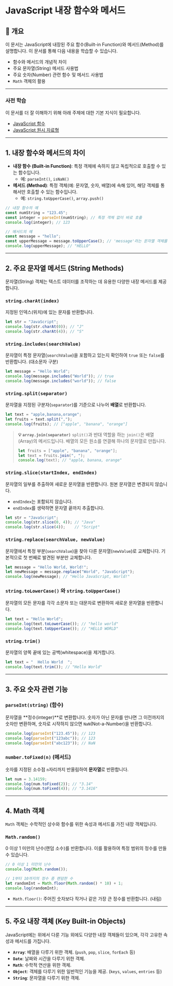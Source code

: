# JavaScript 내장 함수와 메서드

## 📝 개요

이 문서는 JavaScript에 내장된 주요 함수(Built-in Function)와 메서드(Method)를 설명합니다. 이 문서를 통해 다음 내용을 학습할 수 있습니다.

- 함수와 메서드의 개념적 차이
- 주요 문자열(String) 메서드 사용법
- 주요 숫자(Number) 관련 함수 및 메서드 사용법
- `Math` 객체의 활용

---

### 사전 학습

이 문서를 더 잘 이해하기 위해 아래 주제에 대한 기본 지식이 필요합니다.

- [JavaScript 함수](./javascript-functions.md)
- [JavaScript 원시 자료형](./javascript-primitive-types.md)

---

## 1. 내장 함수와 메서드의 차이

- **내장 함수 (Built-in Function)**: 특정 객체에 속하지 않고 독립적으로 호출할 수 있는 함수입니다.
  - 예: `parseInt()`, `isNaN()`
- **메서드 (Method)**: 특정 객체(예: 문자열, 숫자, 배열)에 속해 있어, 해당 객체를 통해서만 호출할 수 있는 함수입니다.
  - 예: `string.toUpperCase()`, `array.push()`

```javascript
// 내장 함수의 예
const numString = "123.45";
const integer = parseInt(numString); // 특정 객체 없이 바로 호출
console.log(integer); // 123

// 메서드의 예
const message = "hello";
const upperMessage = message.toUpperCase(); // 'message'라는 문자열 객체를 통해 호출
console.log(upperMessage); // "HELLO"
```

---

## 2. 주요 문자열 메서드 (String Methods)

문자열(String) 객체는 텍스트 데이터를 조작하는 데 유용한 다양한 내장 메서드를 제공합니다.

### `string.charAt(index)`

지정된 인덱스(위치)에 있는 문자를 반환합니다.

```javascript
let str = "JavaScript";
console.log(str.charAt(0)); // "J"
console.log(str.charAt(4)); // "S"
```

### `string.includes(searchValue)`

문자열이 특정 문자열(`searchValue`)을 포함하고 있는지 확인하여 `true` 또는 `false`를 반환합니다. (대소문자 구분)

```javascript
let message = "Hello World";
console.log(message.includes("World")); // true
console.log(message.includes("world")); // false
```

### `string.split(separator)`

문자열을 지정된 구분자(`separator`)를 기준으로 나누어 **배열**로 반환합니다.

```javascript
let text = "apple,banana,orange";
let fruits = text.split(",");
console.log(fruits); // ["apple", "banana", "orange"]
```

> **💡 `array.join(separator)`**
> `split()`과 반대 역할을 하는 `join()`은 배열(Array)의 메서드입니다. 배열의 모든 원소를 연결해 하나의 문자열로 만듭니다.
> ```javascript
> let fruits = ["apple", "banana", "orange"];
> let text = fruits.join(", ");
> console.log(text); // "apple, banana, orange"
> ```

### `string.slice(startIndex, endIndex)`

문자열의 일부를 추출하여 새로운 문자열을 반환합니다. 원본 문자열은 변경되지 않습니다.

- `endIndex`는 포함되지 않습니다.
- `endIndex`를 생략하면 문자열 끝까지 추출합니다.

```javascript
let str = "JavaScript";
console.log(str.slice(0, 4)); // "Java"
console.log(str.slice(4));    // "Script"
```

### `string.replace(searchValue, newValue)`

문자열에서 특정 부분(`searchValue`)을 찾아 다른 문자열(`newValue`)로 교체합니다. 기본적으로 첫 번째로 발견된 부분만 교체합니다.

```javascript
let message = "Hello World, World!";
let newMessage = message.replace("World", "JavaScript");
console.log(newMessage); // "Hello JavaScript, World!"
```

### `string.toLowerCase()` 와 `string.toUpperCase()`

문자열의 모든 문자를 각각 소문자 또는 대문자로 변환하여 새로운 문자열을 반환합니다.

```javascript
let text = "Hello World";
console.log(text.toLowerCase()); // "hello world"
console.log(text.toUpperCase()); // "HELLO WORLD"
```

### `string.trim()`

문자열의 양쪽 끝에 있는 공백(whitespace)을 제거합니다.

```javascript
let text = "  Hello World  ";
console.log(text.trim()); // "Hello World"
```

---

## 3. 주요 숫자 관련 기능

### `parseInt(string)` (함수)

문자열을 **정수(integer)**로 변환합니다. 숫자가 아닌 문자를 만나면 그 이전까지의 숫자만 변환하며, 숫자로 시작하지 않으면 `NaN`(Not-a-Number)을 반환합니다.

```javascript
console.log(parseInt("123.45")); // 123
console.log(parseInt("123abc")); // 123
console.log(parseInt("abc123")); // NaN
```

### `number.toFixed(n)` (메서드)

숫자를 지정된 소수점 `n`자리까지 반올림하여 **문자열**로 반환합니다.

```javascript
let num = 3.14159;
console.log(num.toFixed(2)); // "3.14"
console.log(num.toFixed(4)); // "3.1416"
```

---

## 4. Math 객체

`Math` 객체는 수학적인 상수와 함수를 위한 속성과 메서드를 가진 내장 객체입니다.

### `Math.random()`

0 이상 1 미만의 난수(랜덤 소수)를 반환합니다. 이를 활용하여 특정 범위의 정수를 만들 수 있습니다.

```javascript
// 0 이상 1 미만의 난수
console.log(Math.random());

// 1부터 10까지의 정수 중 랜덤한 수
let randomInt = Math.floor(Math.random() * 10) + 1;
console.log(randomInt);
```

- `Math.floor()`: 주어진 숫자보다 작거나 같은 가장 큰 정수를 반환합니다. (내림)

---

## 5. 주요 내장 객체 (Key Built-in Objects)

JavaScript에는 위에서 다룬 기능 외에도 다양한 내장 객체들이 있으며, 각각 고유한 속성과 메서드를 가집니다.

- **`Array`**: 배열을 다루기 위한 객체. (`push`, `pop`, `slice`, `forEach` 등)
- **`Date`**: 날짜와 시간을 다루기 위한 객체.
- **`Math`**: 수학적 연산을 위한 객체.
- **`Object`**: 객체를 다루기 위한 일반적인 기능을 제공. (`keys`, `values`, `entries` 등)
- **`String`**: 문자열을 다루기 위한 객체.
